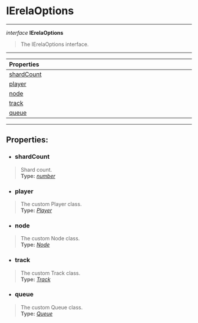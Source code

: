 # IErelaOptions  
---  
*interface* **IErelaOptions**   
> The IErelaOptions interface.  
---
| Properties <img width=1000/> |   
| :--- |   
| [shardCount](#shardcount) |   
| [player](#player) |   
| [node](#node) |   
| [track](#track) |   
| [queue](#queue) |   
---  
## Properties:  
- ### shardCount  
> Shard count.  
> **Type:** *[number](https://developer.mozilla.org/en-US/docs/Web/JavaScript/Reference/Global_Objects/number)*  
- ### player  
> The custom Player class.  
> **Type:** *[Player](/docs/Player)*  
- ### node  
> The custom Node class.  
> **Type:** *[Node](/docs/Node)*  
- ### track  
> The custom Track class.  
> **Type:** *[Track](/docs/Track)*  
- ### queue  
> The custom Queue class.  
> **Type:** *[Queue](/docs/Queue)*  
